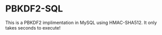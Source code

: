 # PBKDF2-SQL
This is a PBKDF2 implimentation in MySQL using HMAC-SHA512. It only takes seconds to execute!
